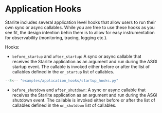 # Application Hooks

Starlite includes several application level hooks that allow users to run their own sync or async callables. While you
are free to use these hooks as you see fit, the design intention behin them is to allow for easy instrumentation for
observability (monitoring, tracing, logging etc.).

Hooks:

- `before_startup` and `after_startup`: A sync or async callable that receives the Starlite application as an argument
  and run during the ASGI startup event. The callable is invoked either before or after the list of callables defined in
  the `on_startup` list of callables.

```py title="Before and After Startup Hooks"
--8<-- "examples/application_hooks/startup_hooks.py"
```

- `before_shutdown` and `after_shutdown`: A sync or async callable that receives the Starlite application as an argument
  and run during the ASGI shutdown event. The callable is invoked either before or after the list of callables defined in
  the `on_shutdown` list of callables.
